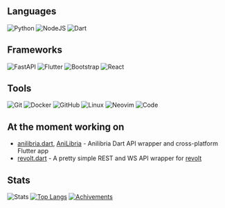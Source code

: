 ## Languages
![Python](https://img.shields.io/badge/-Python-3572a5?style=for-the-badge&logo=python&logoColor=white) ![NodeJS](https://img.shields.io/badge/-Node.JS-026E00?style=for-the-badge&logo=node.js&logoColor=white) ![Dart](https://shields.io/badge/Dart-blue?logo=dart&style=for-the-badge) 

## Frameworks
![FastAPI](https://img.shields.io/badge/FastAPI-005571?style=for-the-badge&logo=fastapi) ![Flutter](https://shields.io/badge/Flutter-02569b?logo=flutter&style=for-the-badge) ![Bootstrap](https://img.shields.io/badge/bootstrap-%23563D7C.svg?style=for-the-badge&logo=bootstrap&logoColor=white) ![React](https://img.shields.io/badge/react-%2320232a.svg?style=for-the-badge&logo=react&logoColor=%2361DAFB)

## Tools
![Git](https://img.shields.io/badge/-Git-F44D27?style=for-the-badge&logo=git&logoColor=white) ![Docker](https://img.shields.io/badge/-Docker-24B8EB?style=for-the-badge&logo=docker&logoColor=white) ![GitHub](https://img.shields.io/badge/-GitHub-24292E?style=for-the-badge&logo=github&logoColor=white) ![Linux](https://img.shields.io/badge/Linux-FCC624?style=for-the-badge&logo=linux&logoColor=black) ![Neovim](https://img.shields.io/badge/NeoVim-%2357A143.svg?&style=for-the-badge&logo=neovim&logoColor=white) ![Code](https://img.shields.io/badge/Code-0078d7.svg?style=for-the-badge&logo=visual-studio-code&logoColor=white)

## At the moment working on
- [anilibria.dart](https://github.com/arslee07/anilibria.dart), [AniLibria](https://github.com/arslee07/anilibria-flutter) - Anilibria Dart API wrapper and cross-platform Flutter app
- [revolt.dart](https://github.com/arslee07/revolt.dart) - A pretty simple REST and WS API wrapper for [revolt](https://revolt.chat)

## Stats
![Stats](https://github-readme-stats-kvrxw2e9w-arslee07.vercel.app/api?username=arslee07&show_icons=true&hide_rank=true&theme=gruvbox&count_private=true) [![Top Langs](https://github-readme-stats-kvrxw2e9w-arslee07.vercel.app/api/top-langs/?username=arslee07&layout=compact&langs_count=8&theme=gruvbox)](https://github.com/anuraghazra/github-readme-stats)
[![Achivements](https://github-profile-trophy.vercel.app/?username=arslee07&theme=gruvbox)](https://github.com/ryo-ma/github-profile-trophy)

